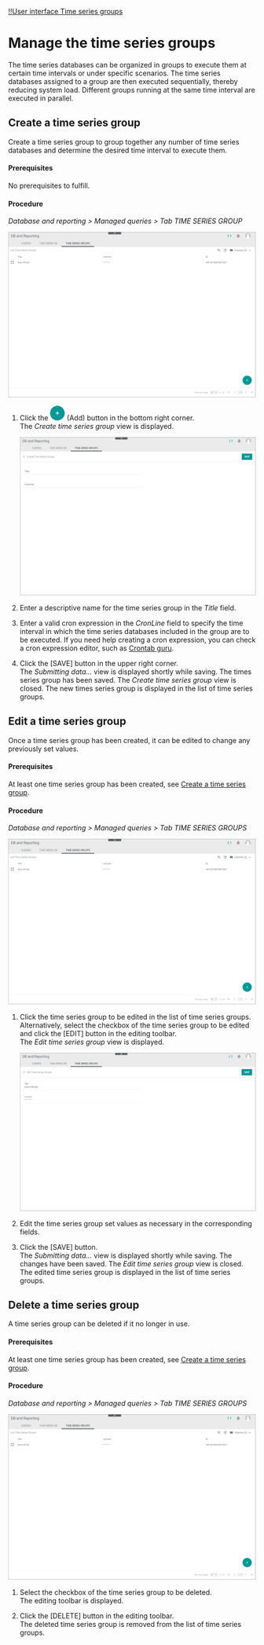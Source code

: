 [!!User interface Time series groups](../UserInterface/01c_TimeSeriesGroups.md)


# Manage the time series groups

The time series databases can be organized in groups to execute them at certain time intervals or under specific scenarios. The time series databases assigned to a group are then executed sequentially, thereby reducing system load. Different groups running at the same time interval are executed in parallel.  

## Create a time series group

Create a time series group to group together any number of time series databases and determine the desired time interval to execute them.

#### Prerequisites  

No prerequisites to fulfill.

#### Procedure

*Database and reporting > Managed queries > Tab TIME SERIES GROUP*

![List of time series groups](../../Assets/Screenshots/DatabaseAndReporting/ManagedQueries/TimeSeriesGroups/ListTimeSeriesGroups.png "[List of time series groups]")

1. Click the ![Add](../../Assets/Icons/Plus01.png "[Add]") (Add) button in the bottom right corner.   
    The *Create time series group* view is displayed.

    ![Create time series group](../../Assets/Screenshots/DatabaseAndReporting/ManagedQueries/TimeSeriesGroups/CreateTimeSeriesGroup.png "[Create time series group]")

2. Enter a descriptive name for the time series group in the *Title* field.

3. Enter a valid cron expression in the *CronLine* field to specify the time interval in which the time series databases included in the group are to be executed. If you need help creating a cron expression, you can check a cron expression editor, such as [Crontab guru](https://crontab.guru/).

4. Click the [SAVE] button in the upper right corner.  
    The *Submitting data...* view is displayed shortly while saving. The times series group has been saved. The *Create time series group* view is closed. The new times series group is displayed in the list of time series groups.  



## Edit a time series group

Once a time series group has been created, it can be edited to change any previously set values.

#### Prerequisites  

At least one time series group has been created, see [Create a time series group](#create-a-time-series-group).

#### Procedure

*Database and reporting > Managed queries > Tab TIME SERIES GROUPS*

![List of time series groups](../../Assets/Screenshots/DatabaseAndReporting/ManagedQueries/TimeSeriesGroups/ListTimeSeriesGroups.png "[List of time series groups]")

1. Click the time series group to be edited in the list of time series groups. Alternatively, select the checkbox of the time series group to be edited and click the [EDIT] button in the editing toolbar.  
    The *Edit time series group* view is displayed.

    ![Edit time series group](../../Assets/Screenshots/DatabaseAndReporting/ManagedQueries/TimeSeriesGroups/EditTimeSeriesGroup.png "[Edit time series group]")

2. Edit the time series group set values as necessary in the corresponding fields.

3. Click the [SAVE] button.   
    The *Submitting data...* view is displayed shortly while saving. The changes have been saved. The *Edit time series group* view is closed. The edited time series group is displayed in the list of time series groups. 



## Delete a time series group

A time series group can be deleted if it no longer in use.

#### Prerequisites

At least one time series group has been created, see [Create a time series group](#create-a-time-series-group).

#### Procedure

*Database and reporting > Managed queries > Tab TIME SERIES GROUPS*

![List of time series groups](../../Assets/Screenshots/DatabaseAndReporting/ManagedQueries/TimeSeriesGroups/ListTimeSeriesGroups.png "[List of time series groups]")

1. Select the checkbox of the time series group to be deleted.   
    The editing toolbar is displayed.

2. Click the [DELETE] button in the editing toolbar.  
    The deleted time series group is removed from the list of time series groups.

[comment]: <> (Julian: Hier kommt keine Bestätigung als Pop-Up Fenster vor, vgl. Time series DB. Wird es noch eingebaut?)